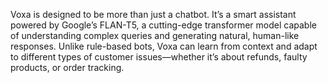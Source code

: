 Voxa is designed to be more than just a chatbot. It’s a smart assistant powered by Google’s FLAN-T5, a cutting-edge transformer model capable of understanding complex queries and generating natural, human-like responses. Unlike rule-based bots, Voxa can learn from context and adapt to different types of customer issues—whether it’s about refunds, faulty products, or order tracking.
